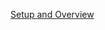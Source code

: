 [Setup and Overview](https://identityserver4.readthedocs.io/en/release/quickstarts/0_overview.html)

